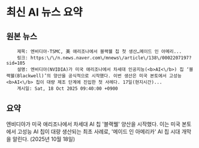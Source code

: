 # 최신 AI 뉴스 요약

## 원본 뉴스
		제목: 엔비디아·TSMC, 美 애리조나에서 블랙웰 칩 첫 생산…메이드 인 아메리...
		링크: https:\/\/n.news.naver.com\/mnews\/article\/138\/0002207197?sid=105
		설명: 엔비디아(NVIDIA)가 미국 애리조나에서 차세대 인공지능(<b>AI<\/b>) 칩 ‘블랙웰(Blackwell)’의 양산을 공식적으로 시작했다. 이번 생산은 미국 본토에서 고성능 <b>AI<\/b> 칩이 대량 제조 단계에 진입한 첫 사례다. 17일(현지시간)... 
		게시일: Sat, 18 Oct 2025 09:40:00 +0900


## 요약
엔비디아가 미국 애리조나에서 차세대 AI 칩 '블랙웰' 양산을 시작했다. 이는 미국 본토에서 고성능 AI 칩이 대량 생산되는 최초 사례로, '메이드 인 아메리카' AI 칩 시대 개막을 알린다. (2025년 10월 18일)
